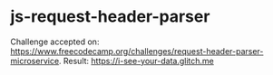 # js-request-header-parser
Challenge accepted on: https://www.freecodecamp.org/challenges/request-header-parser-microservice.
Result: https://i-see-your-data.glitch.me
